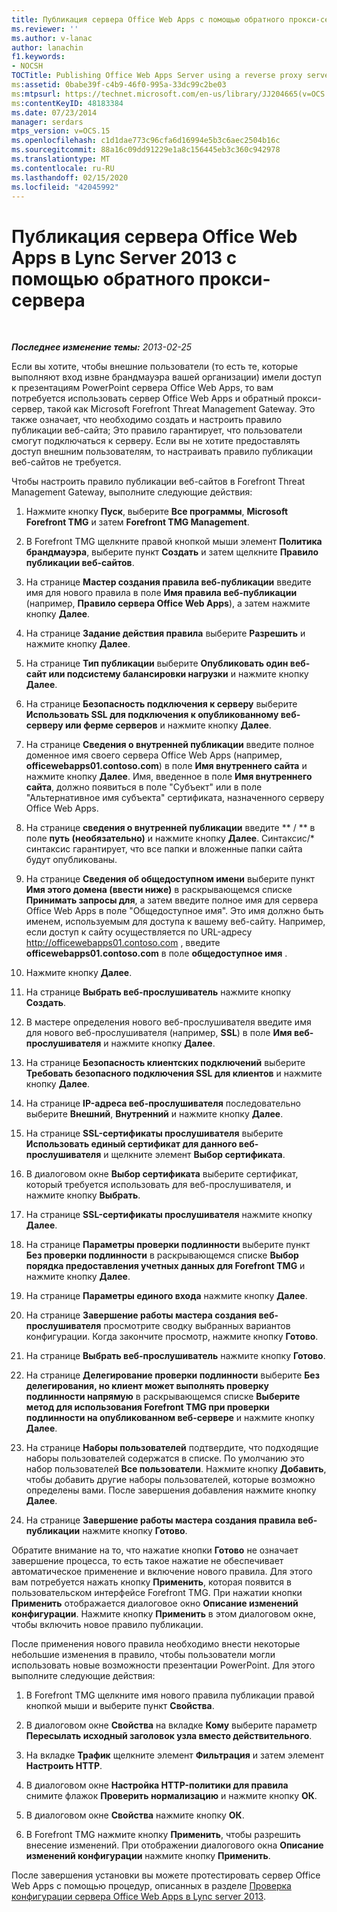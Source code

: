 ```yaml
---
title: Публикация сервера Office Web Apps с помощью обратного прокси-сервера
ms.reviewer: ''
ms.author: v-lanac
author: lanachin
f1.keywords:
- NOCSH
TOCTitle: Publishing Office Web Apps Server using a reverse proxy server
ms:assetid: 0babe39f-c4b9-46f0-995a-33dc99c2be03
ms:mtpsurl: https://technet.microsoft.com/en-us/library/JJ204665(v=OCS.15)
ms:contentKeyID: 48183384
ms.date: 07/23/2014
manager: serdars
mtps_version: v=OCS.15
ms.openlocfilehash: c1d1dae773c96cfa6d16994e5b3c6aec2504b16c
ms.sourcegitcommit: 88a16c09dd91229e1a8c156445eb3c360c942978
ms.translationtype: MT
ms.contentlocale: ru-RU
ms.lasthandoff: 02/15/2020
ms.locfileid: "42045992"
---
```

<div data-xmlns="http://www.w3.org/1999/xhtml">

<div class="topic" data-xmlns="http://www.w3.org/1999/xhtml" data-msxsl="urn:schemas-microsoft-com:xslt" data-cs="http://msdn.microsoft.com/">

<div data-asp="http://msdn2.microsoft.com/asp">

# <a name="publishing-office-web-apps-server-in-lync-server-2013-using-a-reverse-proxy-server"></a>Публикация сервера Office Web Apps в Lync Server 2013 с помощью обратного прокси-сервера

</div>

<div id="mainSection">

<div id="mainBody">

<span> </span>

_**Последнее изменение темы:** 2013-02-25_

Если вы хотите, чтобы внешние пользователи (то есть те, которые выполняют вход извне брандмауэра вашей организации) имели доступ к презентациям PowerPoint сервера Office Web Apps, то вам потребуется использовать сервер Office Web Apps и обратный прокси-сервер, такой как Microsoft Forefront Threat Management Gateway. Это также означает, что необходимо создать и настроить правило публикации веб-сайта; Это правило гарантирует, что пользователи смогут подключаться к серверу. Если вы не хотите предоставлять доступ внешним пользователям, то настраивать правило публикации веб-сайтов не требуется.

Чтобы настроить правило публикации веб-сайтов в Forefront Threat Management Gateway, выполните следующие действия:

1.  Нажмите кнопку **Пуск**, выберите **Все программы**, **Microsoft Forefront TMG** и затем **Forefront TMG Management**.

2.  В Forefront TMG щелкните правой кнопкой мыши элемент **Политика брандмауэра**, выберите пункт **Создать** и затем щелкните **Правило публикации веб-сайтов**.

3.  На странице **Мастер создания правила веб-публикации** введите имя для нового правила в поле **Имя правила веб-публикации** (например, **Правило сервера Office Web Apps**), а затем нажмите кнопку **Далее**.

4.  На странице **Задание действия правила** выберите **Разрешить** и нажмите кнопку **Далее**.

5.  На странице **Тип публикации** выберите **Опубликовать один веб-сайт или подсистему балансировки нагрузки** и нажмите кнопку **Далее**.

6.  На странице **Безопасность подключения к серверу** выберите **Использовать SSL для подключения к опубликованному веб-серверу или ферме серверов** и нажмите кнопку **Далее**.

7.  На странице **Сведения о внутренней публикации** введите полное доменное имя своего сервера Office Web Apps (например, **officewebapps01.contoso.com**) в поле **Имя внутреннего сайта** и нажмите кнопку **Далее**. Имя, введенное в поле **Имя внутреннего сайта**, должно появиться в поле "Субъект" или в поле "Альтернативное имя субъекта" сертификата, назначенного серверу Office Web Apps.

8.  На странице **сведения о внутренней публикации** введите ** / ** в поле **путь (необязательно)** и нажмите кнопку **Далее**. Синтаксис/\* синтаксис гарантирует, что все папки и вложенные папки сайта будут опубликованы.

9.  На странице **Сведения об общедоступном имени** выберите пункт **Имя этого домена (ввести ниже)** в раскрывающемся списке **Принимать запросы для**, а затем введите полное имя для сервера Office Web Apps в поле "Общедоступное имя". Это имя должно быть именем, используемым для доступа к вашему веб-сайту. Например, если доступ к сайту осуществляется по URL-адресу http://officewebapps01.contoso.com , введите **officewebapps01.contoso.com** в поле **общедоступное имя** .

10. Нажмите кнопку **Далее**.

11. На странице **Выбрать веб-прослушиватель** нажмите кнопку **Создать**.

12. В мастере определения нового веб-прослушивателя введите имя для нового веб-прослушивателя (например, **SSL**) в поле **Имя веб-прослушивателя** и нажмите кнопку **Далее**.

13. На странице **Безопасность клиентских подключений** выберите **Требовать безопасного подключения SSL для клиентов** и нажмите кнопку **Далее**.

14. На странице **IP-адреса веб-прослушивателя** последовательно выберите **Внешний**, **Внутренний** и нажмите кнопку **Далее**.

15. На странице **SSL-сертификаты прослушивателя** выберите **Использовать единый сертификат для данного веб-прослушивателя** и щелкните элемент **Выбор сертификата**.

16. В диалоговом окне **Выбор сертификата** выберите сертификат, который требуется использовать для веб-прослушивателя, и нажмите кнопку **Выбрать**.

17. На странице **SSL-сертификаты прослушивателя** нажмите кнопку **Далее**.

18. На странице **Параметры проверки подлинности** выберите пункт **Без проверки подлинности** в раскрывающемся списке **Выбор порядка предоставления учетных данных для Forefront TMG** и нажмите кнопку **Далее**.

19. На странице **Параметры единого входа** нажмите кнопку **Далее**.

20. На странице **Завершение работы мастера создания веб-прослушивателя** просмотрите сводку выбранных вариантов конфигурации. Когда закончите просмотр, нажмите кнопку **Готово**.

21. На странице **Выбрать веб-прослушиватель** нажмите кнопку **Готово**.

22. На странице **Делегирование проверки подлинности** выберите **Без делегирования, но клиент может выполнять проверку подлинности напрямую** в раскрывающемся списке **Выберите метод для использования Forefront TMG при проверки подлинности на опубликованном веб-сервере** и нажмите кнопку **Далее**.

23. На странице **Наборы пользователей** подтвердите, что подходящие наборы пользователей содержатся в списке. По умолчанию это набор пользователей **Все пользователи**. Нажмите кнопку **Добавить**, чтобы добавить другие наборы пользователей, которые возможно определены вами. После завершения добавления нажмите кнопку **Далее**.

24. На странице **Завершение работы мастера создания правила веб-публикации** нажмите кнопку **Готово**.

Обратите внимание на то, что нажатие кнопки **Готово** не означает завершение процесса, то есть такое нажатие не обеспечивает автоматическое применение и включение нового правила. Для этого вам потребуется нажать кнопку **Применить**, которая появится в пользовательском интерфейсе Forefront TMG. При нажатии кнопки **Применить** отображается диалоговое окно **Описание изменений конфигурации**. Нажмите кнопку **Применить** в этом диалоговом окне, чтобы включить новое правило публикации.

После применения нового правила необходимо внести некоторые небольшие изменения в правило, чтобы пользователи могли использовать новые возможности презентации PowerPoint. Для этого выполните следующие действия:

1.  В Forefront TMG щелкните имя нового правила публикации правой кнопкой мыши и выберите пункт **Свойства**.

2.  В диалоговом окне **Свойства** на вкладке **Кому** выберите параметр **Пересылать исходный заголовок узла вместо действительного**.

3.  На вкладке **Трафик** щелкните элемент **Фильтрация** и затем элемент **Настроить HTTP**.

4.  В диалоговом окне **Настройка HTTP-политики для правила** снимите флажок **Проверить нормализацию** и нажмите кнопку **ОК**.

5.  В диалоговом окне **Свойства** нажмите кнопку **ОК**.

6.  В Forefront TMG нажмите кнопку **Применить**, чтобы разрешить внесение изменений. При отображении диалогового окна **Описание изменений конфигурации** нажмите кнопку **Применить**.

После завершения установки вы можете протестировать сервер Office Web Apps с помощью процедур, описанных в разделе [Проверка конфигурации сервера Office Web Apps в Lync server 2013](lync-server-2013-validating-the-configuration-of-office-web-apps-server.md).

</div>

<span> </span>

</div>

</div>

</div>

